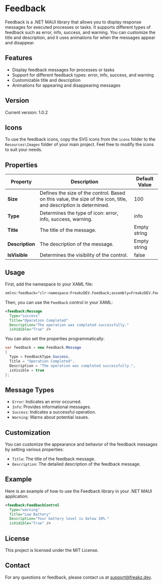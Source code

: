 # Feedback

Feedback is a .NET MAUI library that allows you to display response messages for executed processes or tasks. It supports different types of feedback such as error, info, success, and warning. You can customize the title and description, and it uses animations for when the messages appear and disappear.

## Features

- Display feedback messages for processes or tasks
- Support for different feedback types: error, info, success, and warning
- Customizable title and description
- Animations for appearing and disappearing messages

## Version

Current version: 1.0.2

## Icons

To use the feedback icons, copy the SVG icons from the `icons` folder to the `Resources\Images` folder of your main project. Feel free to modify the icons to suit your needs.

## Properties

| Property   | Description                                                                 | Default Value |
|------------|-----------------------------------------------------------------------------|---------------|
| **Size**   | Defines the size of the control. Based on this value, the size of the icon, title, and description is determined. | 100           |
| **Type**   | Determines the type of icon: error, info, success, warning.                 | info          |
| **Title**  | The title of the message.                                                   | Empty string  |
| **Description** | The description of the message.                                        | Empty string  |
| **IsVisible**   | Determines the visibility of the control.                              | false         |

## Usage

First, add the namespace to your XAML file:

```xml
xmlns:feedback="clr-namespace:FreakzDEV.Feedback;assembly=FreakzDEV.Feedback"
```

Then, you can use the `Feedback` control in your XAML:

```xml
<feedback:Message
  Type="success"
  Title="Operation Completed"
  Description="The operation was completed successfully."
  isVidible="True" />
```

You can also set the properties programmatically:

```csharp
var feedback = new Feedback.Message
{
  Type = FeedbackType.Success,
  Title = "Operation Completed",
  Description = "The operation was completed successfully.",
  isVisible = true
};
```

## Message Types

- `Error`: Indicates an error occurred.
- `Info`: Provides informational messages.
- `Success`: Indicates a successful operation.
- `Warning`: Warns about potential issues.

## Customization

You can customize the appearance and behavior of the feedback messages by setting various properties:

- `Title`: The title of the feedback message.
- `Description`: The detailed description of the feedback message.

## Example

Here is an example of how to use the Feedback library in your .NET MAUI application:

```xml
<feedback:FeedbackControl
  Type="warning"
  Title="Low Battery"
  Description="Your battery level is below 20%."
  isVidible="True" />
```

## License

This project is licensed under the MIT License.

## Contact

For any questions or feedback, please contact us at [support@freakz.dev](mailto:support@freakz.dev).
